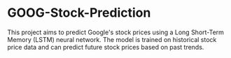 # GOOG-Stock-Prediction
This project aims to predict Google's stock prices using a Long Short-Term Memory (LSTM) neural network. The model is trained on historical stock price data and can predict future stock prices based on past trends.
